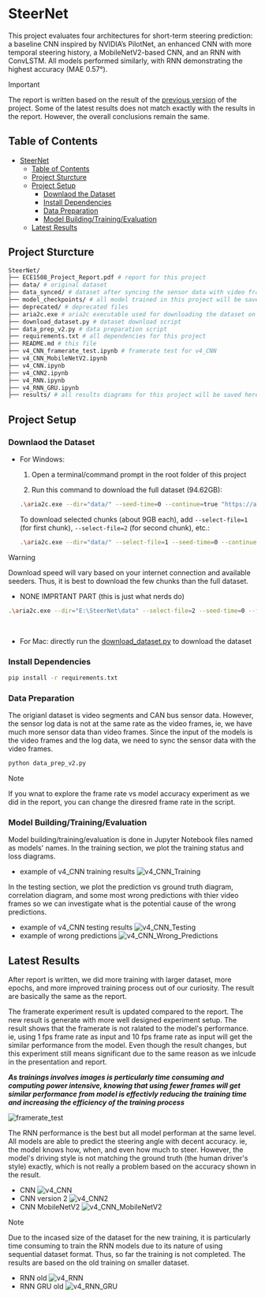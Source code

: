 # SteerNet

This project evaluates four architectures for short-term steering prediction: a baseline CNN inspired by NVIDIA’s PilotNet, an enhanced CNN with more temporal steering history, a MobileNetV2-based CNN, and an RNN with ConvLSTM. All models performed similarly, with RNN demonstrating the highest accuracy (MAE 0.57°).

> [!IMPORTANT]  
> The report is written based on the result of the [previous version](https://github.com/gh0stintheshe11/SteerNet/tree/52d8f3934dbdb8a67bdfaafc7b5af43fbc6916fe) of the project. Some of the latest results does not match exactly with the results in the report. However, the overall conclusions remain the same. 

## Table of Contents

- [SteerNet](#steernet)
  - [Table of Contents](#table-of-contents)
  - [Project Sturcture](#project-sturcture)
  - [Project Setup](#project-setup)
    - [Downlaod the Dataset](#downlaod-the-dataset)
    - [Install Dependencies](#install-dependencies)
    - [Data Preparation](#data-preparation)
    - [Model Building/Training/Evaluation](#model-buildingtrainingevaluation)
  - [Latest Results](#latest-results)

## Project Sturcture

```bash
SteerNet/
├── ECE1508_Project_Report.pdf # report for this project
├── data/ # original dataset
├── data_synced/ # dataset after syncing the sensor data with video frames
├── model_checkpoints/ # all model trained in this project will be saved here as .pth files
├── deprecated/ # deprecated files
├── aria2c.exe # aria2c executable used for downloading the dataset on windows
├── download_dataset.py # dataset download script
├── data_prep_v2.py # data preparation script
├── requirements.txt # all dependencies for this project
├── README.md # this file
├── v4_CNN_framerate_test.ipynb # framerate test for v4_CNN
├── v4_CNN_MobileNetV2.ipynb
├── v4_CNN.ipynb
├── v4_CNN2.ipynb
├── v4_RNN.ipynb
├── v4_RNN_GRU.ipynb
├── results/ # all results diagrams for this project will be saved here
```

## Project Setup

### Downlaod the Dataset

- For Windows:

  1. Open a terminal/command prompt in the root folder of this project

  2. Run this command to download the full dataset (94.62GB):
  ```bash
  .\aria2c.exe --dir="data/" --seed-time=0 --continue=true "https://academictorrents.com/download/65a2fbc964078aff62076ff4e103f18b951c5ddb.torrent"
  ```

  To download selected chunks (about 9GB each), add `--select-file=1` (for first chunk), `--select-file=2` (for second chunk), etc.:
  ```bash
  .\aria2c.exe --dir="data/" --select-file=1 --seed-time=0 --continue=true "https://academictorrents.com/download/65a2fbc964078aff62076ff4e103f18b951c5ddb.torrent"
  ```

> [!WARNING] 
> Download speed will vary based on your internet connection and available seeders. Thus, it is best to download the few chunks than the full dataset.


  - NONE IMPRTANT PART (this is just what nerds do)

  ```bash
  .\aria2c.exe --dir="E:\SteerNet\data" --select-file=2 --seed-time=0 --file-allocation=falloc --max-connection-per-server=16 --split=16 --min-split-size=1M --max-concurrent-downloads=64 --max-overall-download-limit=0 --max-download-limit=0 --disable-ipv6=true --bt-max-peers=500 --bt-request-peer-speed-limit=0 --max-overall-upload-limit=1K --async-dns=true --summary-interval=1 --disk-cache=128M --enable-mmap=true --optimize-concurrent-downloads=true --bt-tracker="http://academictorrents.com:6969/announce,udp://tracker.opentrackr.org:1337/announce,udp://9.rarbg.com:2810/announce,udp://tracker.openbittorrent.com:6969/announce,udp://tracker.torrent.eu.org:451/announce,udp://exodus.desync.com:6969/announce,udp://tracker.torrent.eu.org:451/announce,udp://tracker.moeking.me:6969/announce,udp://tracker.opentrackr.org:1337/announce,udp://open.stealth.si:80/announce,udp://movies.zsw.ca:6969/announce" --bt-enable-lpd=true --enable-peer-exchange=true --follow-torrent=mem --continue=true --console-log-level=notice "https://academictorrents.com/download/65a2fbc964078aff62076ff4e103f18b951c5ddb.torrent"
  ```
<br>

- For Mac:
  directly run the [download_dataset.py](download_dataset.py) to download the dataset


### Install Dependencies

```bash
pip install -r requirements.txt
```

### Data Preparation

The origianl dataset is video segments and CAN bus sensor data. However, the sensor log data is not at the same rate as the video frames, ie, we have much more sensor data than video frames. Since the input of the models is the video frames and the log data, we need to sync the sensor data with the video frames.

```bash
python data_prep_v2.py
```
> [!NOTE]  
> If you wnat to explore the frame rate vs model accuracy experiment as we did in the report, you can change the diresred frame rate in the script.

### Model Building/Training/Evaluation

Model building/training/evaluation is done in Jupyter Notebook files named as models' names.
In the training section, we plot the training status and loss diagrams.

- example of v4_CNN training results
![v4_CNN_Training](./results/CNN_training.png)

In the testing section, we plot the prediction vs ground truth diagram, correlation diagram, and some most wrong predictions with thier video frames so we can investigate what is the potential cause of the wrong predictions.

- example of v4_CNN testing results
![v4_CNN_Testing](./results/CNN_new.png)
- example of wrong predictions
![v4_CNN_Wrong_Predictions](./results/CNN_worst_examples.png)

## Latest Results

After report is written, we did more training with larger dataset, more epochs, and more improved training process out of our curiosity. The result are basically the same as the report. 

The framerate experiment result is updated compared to the report. The new result is generate with more well designed experiment setup. The result shows that the framerate is not ralated to the model's performance. ie, using 1 fps frame rate as input and 10 fps frame rate as input will get the similar performance from the model. Even though the result changes, but this experiment still means significant due to the same reason as we inlcude in the presentation and report. 

***As trainings involves images is perticularly time consuming and computing power intensive, knowing that using fewer frames will get similar performance from model is effectivly reducing the training time and increasing the efficiency of the training process***

![framerate_test](./results/frame_rate_comparison_fair.png)

The RNN performance is the best but all model performan at the same level. All models are able to predict the steering angle with decent accuracy. ie, the model knows how, when, and even how much to steer. However, the model's driving style is not matching the ground truth (the human driver's style) exactly, which is not really a problem based on the accuracy shown in the result.

- CNN
![v4_CNN](./results/CNN_new.png)
- CNN version 2
![v4_CNN2](./results/CNN2_new.png)
- CNN MobileNetV2
![v4_CNN_MobileNetV2](./results/CNN_MobileNetV2_new.png)

> [!NOTE]  
> Due to the incased size of the dataset for the new training, it is particularly time consuming to train the RNN models due to its nature of using sequential dataset format. Thus, so far the training is not completed. The results are based on the old training on smaller dataset.

- RNN old
![v4_RNN](./results/RNN_old.png)
- RNN GRU old
![v4_RNN_GRU](./results/RNN_GRU_old.png)


